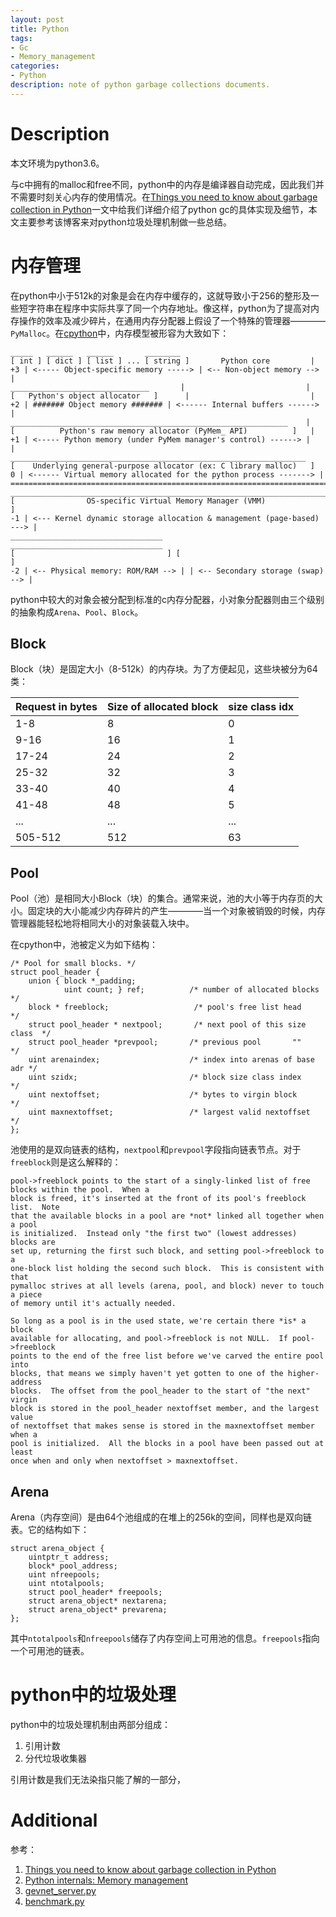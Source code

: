 ```yaml
---
layout: post
title: Python
tags:
- Gc
- Memory_management
categories:
- Python
description: note of python garbage collections documents.
---
```



# Description
本文环境为python3.6。

与c中拥有的malloc和free不同，python中的内存是编译器自动完成，因此我们并不需要时刻关心内存的使用情况。在[Things you need to know about garbage collection in Python](https://rushter.com/blog/python-garbage-collector/)一文中给我们详细介绍了python gc的具体实现及细节，本文主要参考该博客来对python垃圾处理机制做一些总结。

# 内存管理
在python中小于512k的对象是会在内存中缓存的，这就导致小于256的整形及一些短字符串在程序中实际共享了同一个内存地址。像这样，python为了提高对内存操作的效率及减少碎片，在通用内存分配器上假设了一个特殊的管理器————`PyMalloc`。在[cpython](https://github.com/python/cpython/blob/ad051cbce1360ad3055a048506c09bc2a5442474/Objects/obmalloc.c#L534)中，内存模型被形容为大致如下：

```
_____   ______   ______       ________
[ int ] [ dict ] [ list ] ... [ string ]       Python core         |
+3 | <----- Object-specific memory -----> | <-- Non-object memory --> |
_______________________________       |                           |
[   Python's object allocator   ]      |                           |
+2 | ####### Object memory ####### | <------ Internal buffers ------> |
______________________________________________________________    |
[          Python's raw memory allocator (PyMem_ API)          ]   |
+1 | <----- Python memory (under PyMem manager's control) ------> |   |
__________________________________________________________________
[    Underlying general-purpose allocator (ex: C library malloc)   ]
0 | <------ Virtual memory allocated for the python process -------> |
=========================================================================
_______________________________________________________________________
[                OS-specific Virtual Memory Manager (VMM)               ]
-1 | <--- Kernel dynamic storage allocation & management (page-based) ---> |
__________________________________   __________________________________
[                                  ] [                                  ]
-2 | <-- Physical memory: ROM/RAM --> | | <-- Secondary storage (swap) --> |
```

python中较大的对象会被分配到标准的c内存分配器，小对象分配器则由三个级别的抽象构成`Arena`、`Pool`、`Block`。

## Block
Block（块）是固定大小（8-512k）的内存块。为了方便起见，这些块被分为64类：

<table><thead><tr><th>Request in bytes</th><th>Size of allocated block</th><th>size class idx</th></tr></thead><tbody><tr><td>1-8</td><td>8</td><td>0</td></tr><tr><td>9-16</td><td>16</td><td>1</td></tr><tr><td>17-24</td><td>24</td><td>2</td></tr><tr><td>25-32</td><td>32</td><td>3</td></tr><tr><td>33-40</td><td>40</td><td>4</td></tr><tr><td>41-48</td><td>48</td><td>5</td></tr><tr><td>...</td><td>...</td><td>...</td></tr><tr><td>505-512</td><td>512</td><td>63</td></tr></tbody></table>

## Pool
Pool（池）是相同大小Block（块）的集合。通常来说，池的大小等于内存页的大小。固定块的大小能减少内存碎片的产生————当一个对象被销毁的时候，内存管理器能轻松地将相同大小的对象装载入块中。

在cpython中，池被定义为如下结构：

```code
/* Pool for small blocks. */
struct pool_header {
    union { block *_padding;
            uint count; } ref;          /* number of allocated blocks    */
    block * freeblock;                   /* pool's free list head         */
    struct pool_header * nextpool;       /* next pool of this size class  */
    struct pool_header *prevpool;       /* previous pool       ""        */
    uint arenaindex;                    /* index into arenas of base adr */
    uint szidx;                         /* block size class index        */
    uint nextoffset;                    /* bytes to virgin block         */
    uint maxnextoffset;                 /* largest valid nextoffset      */
};
```

池使用的是双向链表的结构，`nextpool`和`prevpool`字段指向链表节点。对于`freeblock`则是这么解释的：

```
pool->freeblock points to the start of a singly-linked list of free blocks within the pool.  When a
block is freed, it's inserted at the front of its pool's freeblock list.  Note
that the available blocks in a pool are *not* linked all together when a pool
is initialized.  Instead only "the first two" (lowest addresses) blocks are
set up, returning the first such block, and setting pool->freeblock to a
one-block list holding the second such block.  This is consistent with that
pymalloc strives at all levels (arena, pool, and block) never to touch a piece
of memory until it's actually needed.

So long as a pool is in the used state, we're certain there *is* a block
available for allocating, and pool->freeblock is not NULL.  If pool->freeblock
points to the end of the free list before we've carved the entire pool into
blocks, that means we simply haven't yet gotten to one of the higher-address
blocks.  The offset from the pool_header to the start of "the next" virgin
block is stored in the pool_header nextoffset member, and the largest value
of nextoffset that makes sense is stored in the maxnextoffset member when a
pool is initialized.  All the blocks in a pool have been passed out at least
once when and only when nextoffset > maxnextoffset.
```

## Arena
Arena（内存空间）是由64个池组成的在堆上的256k的空间，同样也是双向链表。它的结构如下：

```code
struct arena_object {
    uintptr_t address;
    block* pool_address;
    uint nfreepools;
    uint ntotalpools;
    struct pool_header* freepools;
    struct arena_object* nextarena;
    struct arena_object* prevarena;
};
```

其中`ntotalpools`和`nfreepools`储存了内存空间上可用池的信息。`freepools`指向一个可用池的链表。

# python中的垃圾处理
python中的垃圾处理机制由两部分组成：
1. 引用计数
2. 分代垃圾收集器

引用计数是我们无法染指只能了解的一部分，

# Additional
参考：
1. [Things you need to know about garbage collection in Python](https://rushter.com/blog/python-garbage-collector/)
2. [Python internals: Memory management](https://rushter.com/blog/python-memory-managment/)
3. [gevnet_server.py](https://github.com/Motor-taxi-master-rider/Python/blob/master/Script/gevnet_server.py)
4. [benchmark.py](https://github.com/Motor-taxi-master-rider/Python/blob/master/Script/benchmark.py)
